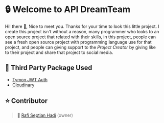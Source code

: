 # :lock: Welcome to API DreamTeam

Hi! there :wave:, Nice to meet you. Thanks for your time to look this little project. I create this project isn't without a reason, many programmer who looks to an open source project that related with their skills, in this project, people can see a fresh open source project with programming language use for that project, and people can giving support to the <em>Project Creator</em> by giving like to their project and share that project to social media.

## :rocket: Third Party Package Used
- [Tymon JWT Auth](https://jwt-auth.readthedocs.io/en/develop/)
- [Cloudinary](https://github.com/cloudinary-labs/cloudinary-laravel)

## :star: Contributor
>:boy: [Rafi Septian Hadi](https://github.com/rafiseptian90) (owner)